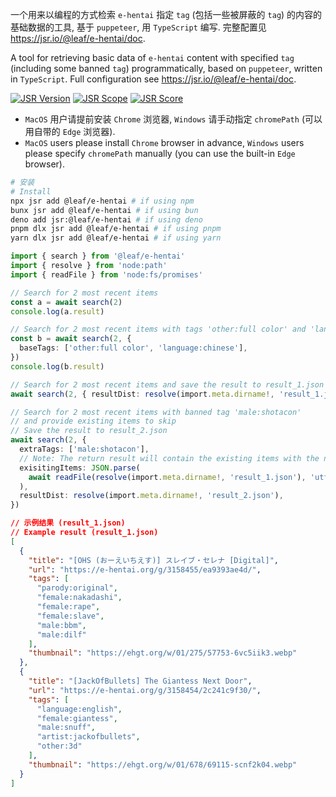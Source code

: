 一个用来以编程的方式检索 `e-hentai` 指定 `tag` (包括一些被屏蔽的 `tag`)
的内容的基础数据的工具, 基于 `puppeteer`, 用 `TypeScript` 编写. 完整配置见
<https://jsr.io/@leaf/e-hentai/doc>.

A tool for retrieving basic data of `e-hentai` content with specified `tag`
(including some banned `tag`) programmatically, based on `puppeteer`, 
written in `TypeScript`. Full configuration see <https://jsr.io/@leaf/e-hentai/doc>.

[![JSR Version](https://jsr.io/badges/@leaf/e-hentai)](https://jsr.io/@leaf/e-hentai)
[![JSR Scope](https://jsr.io/badges/@leaf)](https://jsr.io/@leaf)
[![JSR Score](https://jsr.io/badges/@leaf/e-hentai/score)](https://jsr.io/@leaf/e-hentai/score)

- `MacOS` 用户请提前安装 `Chrome` 浏览器, `Windows` 请手动指定 `chromePath`
  (可以用自带的 `Edge` 浏览器).
- `MacOS` users please install `Chrome` browser in advance, `Windows` users
  please specify `chromePath` manually (you can use the built-in `Edge`
  browser).

```bash
# 安装
# Install
npx jsr add @leaf/e-hentai # if using npm
bunx jsr add @leaf/e-hentai # if using bun
deno add jsr:@leaf/e-hentai # if using deno
pnpm dlx jsr add @leaf/e-hentai # if using pnpm
yarn dlx jsr add @leaf/e-hentai # if using yarn
```

```typescript
import { search } from '@leaf/e-hentai'
import { resolve } from 'node:path'
import { readFile } from 'node:fs/promises'

// Search for 2 most recent items
const a = await search(2)
console.log(a.result)

// Search for 2 most recent items with tags 'other:full color' and 'language:chinese'
const b = await search(2, {
  baseTags: ['other:full color', 'language:chinese'],
})
console.log(b.result)

// Search for 2 most recent items and save the result to result_1.json
await search(2, { resultDist: resolve(import.meta.dirname!, 'result_1.json') })

// Search for 2 most recent items with banned tag 'male:shotacon'
// and provide existing items to skip
// Save the result to result_2.json
await search(2, {
  extraTags: ['male:shotacon'],
  // Note: The return result will contain the existing items with the new items
  exisitingItems: JSON.parse(
    await readFile(resolve(import.meta.dirname!, 'result_1.json'), 'utf-8'),
  ),
  resultDist: resolve(import.meta.dirname!, 'result_2.json'),
})
```

```json
// 示例结果 (result_1.json)
// Example result (result_1.json)
[
  {
    "title": "[OHS (おーえいちえす)] スレイブ・セレナ [Digital]",
    "url": "https://e-hentai.org/g/3158455/ea9393ae4d/",
    "tags": [
      "parody:original",
      "female:nakadashi",
      "female:rape",
      "female:slave",
      "male:bbm",
      "male:dilf"
    ],
    "thumbnail": "https://ehgt.org/w/01/275/57753-6vc5iik3.webp"
  },
  {
    "title": "[JackOfBullets] The Giantess Next Door",
    "url": "https://e-hentai.org/g/3158454/2c241c9f30/",
    "tags": [
      "language:english",
      "female:giantess",
      "male:snuff",
      "artist:jackofbullets",
      "other:3d"
    ],
    "thumbnail": "https://ehgt.org/w/01/678/69115-scnf2k04.webp"
  }
]
```
